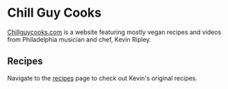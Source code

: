# Chill Guy Cooks

[Chillguycooks.com](https://www.chillguycooks.com/) is a website featuring mostly vegan recipes and videos from Philadelphia musician and chef, Kevin Ripley. 

## Recipes

Navigate to the [recipes](https://www.chillguycooks.com/html/recipes.html) page to check out Kevin's original recipes.